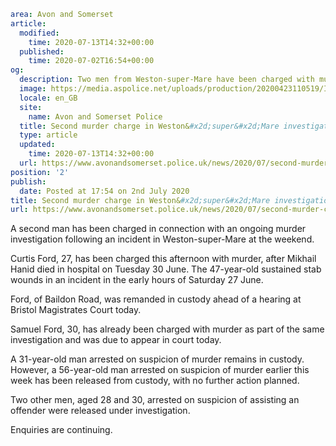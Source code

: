 ```yaml
area: Avon and Somerset
article:
  modified:
    time: 2020-07-13T14:32+00:00
  published:
    time: 2020-07-02T16:54+00:00
og:
  description: Two men from Weston-super-Mare have been charged with murder after death of Mikhail Hanid.
  image: https://media.aspolice.net/uploads/production/20200423110519/In-Court-Black.jpg
  locale: en_GB
  site:
    name: Avon and Somerset Police
  title: Second murder charge in Weston&#x2d;super&#x2d;Mare investigation | Avon and Somerset Police
  type: article
  updated:
    time: 2020-07-13T14:32+00:00
  url: https://www.avonandsomerset.police.uk/news/2020/07/second-murder-charge-in-weston-super-mare-investigation/
position: '2'
publish:
  date: Posted at 17:54 on 2nd July 2020
title: Second murder charge in Weston&#x2d;super&#x2d;Mare investigation | Avon and Somerset Police
url: https://www.avonandsomerset.police.uk/news/2020/07/second-murder-charge-in-weston-super-mare-investigation/
```

A second man has been charged in connection with an ongoing murder investigation following an incident in Weston-super-Mare at the weekend.

Curtis Ford, 27, has been charged this afternoon with murder, after Mikhail Hanid died in hospital on Tuesday 30 June. The 47-year-old sustained stab wounds in an incident in the early hours of Saturday 27 June.

Ford, of Baildon Road, was remanded in custody ahead of a hearing at Bristol Magistrates Court today.

Samuel Ford, 30, has already been charged with murder as part of the same investigation and was due to appear in court today.

A 31-year-old man arrested on suspicion of murder remains in custody. However, a 56-year-old man arrested on suspicion of murder earlier this week has been released from custody, with no further action planned.

Two other men, aged 28 and 30, arrested on suspicion of assisting an offender were released under investigation.

Enquiries are continuing.
